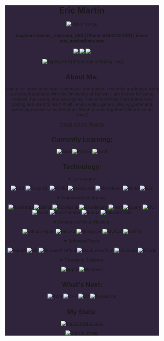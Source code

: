 <div align="center" style="background-color:#30243c">

# **Eric Martin**

![visitor badge](https://visitor-badge.glitch.me/badge?page_id=EMtheDM.visitor-badge&left_color=orange&right_color=blue&left_text=Visitors)

#### Location: Denver, Colorado, USA | Phone: 919-272-2201 | Email: eric_martin@me.com

<a href="https://emthedm.github.io/REACT-Portfolio/" target="_blank" alt="Github Portfolio"><img src="https://img.shields.io/badge/-Portfolio-708090?style=for-the-badge&logo=GitHub"></a>
<a href="https://www.linkedin.com/in/emthedm/" target="_blank" alt="LinkedIn"><img src="https://img.shields.io/badge/-LinkedIn-0A66C2?style=for-the-badge&logo=LinkedIn"></a>
<a href="mailto:codinglaurel@gmail.com" target="_blank" alt="Gmail"><img src="https://img.shields.io/badge/-iCloud-3693F3?style=for-the-badge&logo=icloud&logoColor=white"></a>

[![Typing SVG](https://readme-typing-svg.herokuapp.com/?lines=Hello+there!+Welcome+to+my+page!)](https://git.io/typing-svg)

## About Me:

I am a full stack developer, filmmaker, and pastor. I recently graduated from a coding bootcamp with the University of Denver. I am known for being creative, fun-loving and easy going. I have found that I absolutely love coding and want to learn it all! I enjoy video games, playing guitar and watching movies in my free time. Want to code together? Shoot me an email!

[Check out my Resume](https://docs.google.com/document/d/1I_mY4nvSE-vPMBya6xOKAXV5ap5MuoQtjbwNhkJaabQ/edit?usp=sharing)

## Currently Learning:

![Java](https://img.shields.io/badge/Java-ED8B00?style=for-the-badge&logo=java&logoColor=white) ![Python](https://img.shields.io/badge/Python-4B8BBE?style=for-the-badge&logo=python&logoColor=FFE873) ![Swift](https://img.shields.io/badge/Swift-FA7343?style=for-the-badge&logo=swift&logoColor=white)

## Technology:

<details open>
 <summary>Languages:</summary>

![CSS](https://img.shields.io/badge/CSS3-1572B6?style=for-the-badge&logo=css3&logoColor=white) ![GraphQL](https://img.shields.io/badge/GraphQL-e535ab?style=for-the-badge&logo=graphql&logoColor=white) ![HTML](https://img.shields.io/badge/HTML5-E34F26?style=for-the-badge&logo=html5&logoColor=white) ![JavaScript](https://img.shields.io/badge/JavaScript-323330?style=for-the-badge&logo=javascript&logoColor=F7DF1E) ![Markdown](https://img.shields.io/badge/Markdown-000000?style=for-the-badge&logo=markdown&logoColor=white) ![Node](https://img.shields.io/badge/Node.JS-339933?style=for-the-badge&logo=nodedotjs&logoColor=white) ![SQL](https://custom-icon-badges.herokuapp.com/badge/SQL-025E8C?style=for-the-badge&logo=database&logoColor=white)

</details>

<details open>
 <summary>Frameworks/Libraries:</summary>

![Bootstrap](https://img.shields.io/badge/Bootstrap-7952B3?style=for-the-badge&logo=bootstrap&logoColor=white) ![Bulma](https://img.shields.io/badge/Bulma-00D1B2?logo=bulma&logoColor=white&style=for-the-badge) ![Express.js](https://img.shields.io/badge/Express.js-404D59?style=for-the-badge&logo=express&logoColor=white) ![Handlebars](https://img.shields.io/badge/Handlebars-f0772b?style=for-the-badge&logo=handlebarsdotjs&logoColor=white) ![Jest](https://img.shields.io/badge/Jest-C21325?style=for-the-badge&logo=jest&logoColor=white) ![jQuery](https://img.shields.io/badge/jQuery-0769AD?style=for-the-badge&logo=jquery&logoColor=white) ![MUI](https://img.shields.io/badge/Material--UI-007fff?style=for-the-badge&logo=mui&logoColor=white) ![React](https://img.shields.io/badge/-React-20232A?logo=react&logoColor=61DAFB&style=for-the-badge) ![React Router](https://img.shields.io/badge/React_Router-CA4245?style=for-the-badge&logo=react-router&logoColor=white) ![Redux](https://img.shields.io/badge/Redux-593D88?style=for-the-badge&logo=redux&logoColor=white) ![Tailwind CSS](https://img.shields.io/badge/-Tailwind%20CSS-38B2AC?style=for-the-badge&logo=tailwind-css&logoColor=white)

</details>

<details open>
    <summary>Databases/Cloud Hosting:</summary>

![Github Pages](https://img.shields.io/badge/GitHub%20Pages-327FC7?style=for-the-badge&logo=Github&logoColor=white) ![Heroku](https://img.shields.io/badge/Heroku-430098?style=for-the-badge&logo=heroku&logoColor=white) ![MongoDB](https://img.shields.io/badge/-MongoDB-47A248?logo=mongodb&logoColor=white&style=for-the-badge) ![MySQL](https://img.shields.io/badge/-MySQL-4479A1?logo=mysql&logoColor=white&style=for-the-badge) ![Netlify](https://img.shields.io/badge/Netlify-4d9abf?style=for-the-badge&logo=netlify&logoColor=white)

<details open>
    <summary>Software/Tools:</summary>
    
![Adobe](https://img.shields.io/badge/Adobe-FF0000?style=for-the-badge&logo=adobe&logoColor=white) ![Git](https://img.shields.io/badge/Git-F05032?style=for-the-badge&logo=git&logoColor=white) ![Microsoft Office](https://img.shields.io/badge/Microsoft%20Office-DC3E15?style=for-the-badge&logo=Microsoft&logoColor=white) ![Stack Overflow](https://img.shields.io/badge/Stack%20Overflow-FE7A16?style=for-the-badge&logo=stack-overflow&logoColor=white) ![VS Code](https://img.shields.io/badge/-Visual%20Studio%20Code-007ACC?logo=visual-studio-code&style=for-the-badge) ![XCode](https://img.shields.io/badge/Xcode-147EFB?style=for-the-badge&logo=Xcode&logoColor=white)
</details>

<details open>
    <summary>Operating Systems:</summary>

![Apple](https://img.shields.io/badge/MacOS-000000?logo=apple&style=for-the-badge) ![Windows](https://img.shields.io/badge/Windows-0078D6?logo=windows&style=for-the-badge)

</details>

## What's Next:

![AWS](https://img.shields.io/badge/AWS-232F3E?style=for-the-badge&logo=amazon-aws&logoColor=white) ![C++](https://img.shields.io/badge/C%2B%2B-00599C?style=for-the-badge&logo=cplusplus&logoColor=fff) ![C#](https://custom-icon-badges.herokuapp.com/badge/C%23-68217A?style=for-the-badge&logo=cs2&logoColor=fff) ![Typescript](https://img.shields.io/badge/TypeScript-007ACC?style=for-the-badge&logo=typescript&logoColor=white)

## My Stats:

<div align="center">
 
[![Eric's GitHub stats](https://github-readme-stats.vercel.app/api?username=EMtheDM&show_icons=true&theme=synthwave)](https://github.com/anuraghazra/github-readme-stats)

[![GitHub Streak](https://github-readme-streak-stats.herokuapp.com?user=EMtheDM&theme=synthwave&date_format=M%20j%5B%2C%20Y%5D)](https://git.io/streak-stats)

</div>
